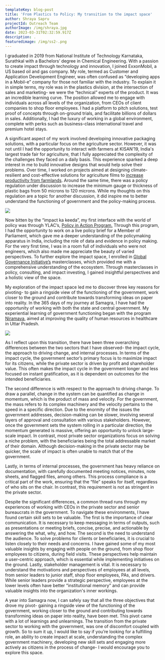 ```yaml
---
templateKey: blog-post
title: 'From Plastics to Policy: My transition to the impact space'
author: Shraya Sapru
projectId: Outreach Team
authorImage: /img/shraya.jpg
date: 2023-03-31T02:32:59.917Z
description: .
featuredimage: /img/ss2-.png
---
```

I graduated in 2019 from National Institute of Technology Karnataka, Surathkal with a Bachelors’ degree in Chemical Engineering. With a passion to create impact through technology and innovation, I joined ExxonMobil, a US based oil and gas company. My role, termed as Customer and Application Development Engineer, was often confused as “developing apps in a Mobil-e” company for those not familiar with the industry. To explain it in simple terms, my role was in the plastics division, at the intersection of sales and marketing- we were the “technical” experts of the product. It was an incredible learning curve. The position allowed me to engage with individuals across all levels of the organization, from CEOs of client companies to shop floor employees. I had a platform to pitch solutions, test proof of concepts through on-ground trials, and facilitate billions of dollars in sales. Additionally, I had the luxury of working in a global environment, complete with perks such as business-class international travel and premium hotel stays.

A significant aspect of my work involved developing innovative packaging solutions, with a particular focus on the agriculture sector. However, it was not until I had the opportunity to interact with farmers at KISAN’19, India's largest trade fair for agriculture, that I fully appreciated the complexity of the challenges they faced on a daily basis. This experience sparked a deep interest in me to build innovative designs that would help solve their problems. Over time, I worked on projects aimed at designing climate-resilient and cost-effective solutions for agriculture films to [increase productivity from farmlands](https://www.facebook.com/kisanexpo/videos/405177114129440/). Around the same time, there was a policy regulation under discussion to increase the minimum gauge or thickness of plastic bags from 50 microns to 120 microns. While my thoughts on this regulation are a topic for another discussion, it did inspire me to better understand the functioning of government and the policy-making process.

![](/img/ss-1.png)

Now bitten by the “impact ka keeda”, my first interface with the world of policy was through YLAC’s, [Policy in Action Program.](https://theylacproject.com/policy-in-action-program/) Through this program, I had the opportunity to work on a live policy brief for a Member of Parliament, which gave me a deeper understanding of the policymaking apparatus in India, including the role of data and evidence in policy making. For the very first time, I was in a room full of individuals who were not engineers, which also made me appreciate the beauty of varied perspectives. To further explore the impact space, I enrolled in [Global Governance Initiative’s](https://www.globalgovernanceinitiative.org/) masterclasses, which provided me with a comprehensive understanding of the ecosystem. Through masterclasses in policy, consulting, and impact investing, I gained insightful perspectives and a holistic view of the space.

My exploration of the impact space led me to discover three key reasons for pivoting-  to gain a ringside view of the functioning of the government, work closer to the ground and contribute towards transforming ideas on paper into reality. In the 365 days of my journey at Samagra, I have had the opportunity of working with both the state and central government. My experiential learning of government functioning began with the program [Niramaya](https://www.samagragovernance.in/project/niramaya/), aimed at improving the quality of human resources in healthcare in Uttar Pradesh. 

![](/img/ss2-.png)

As I reflect upon this transition, there have been three overarching differences between the two sectors that I have observed- the impact cycle, the approach to driving change, and internal processes. In terms of the impact cycle, the government sector’s primary focus is to maximize impact for its citizens, while the private sector is driven by profit and shareholder value. This often makes the impact cycle in the government longer and less focused on instant gratification, as it is dependent on outcomes for the intended beneficiaries. 

The second difference is with respect to the approach to driving change. To draw a parallel, change in the system can be quantified as change in momentum, which is the product of mass and velocity. For the government, the mass refers to its complex machinery and the velocity pertains to the speed in a specific direction. Due to the enormity of the issues the government addresses, decision-making can be slower, involving several layers of approval and consultation with various stakeholders. However, once the government sets the system rolling in a particular direction, the momentum generated is massive, offering an opportunity to unlock large-scale impact. In contrast, most private sector organizations focus on solving a niche problem, with the beneficiaries being the total addressable market of their domain. Although decision-making in the private sector may be quicker, the scale of impact is often unable to match that of the government. 

Lastly, in terms of internal processes, the government has heavy reliance on documentation, with carefully documented meeting notices, minutes, note sheets, and flagged files, among others. This process compliance is a critical part of the work, ensuring that the “file” speaks for itself, regardless of who sits on the chair. In contrast, this requirement is not as stringent in the private sector.

Despite the significant differences, a common thread runs through my experiences of working with CEOs in the private sector and senior bureaucrats in the government. To navigate these environments, I have found certain skill sets to be valuable. The first is the importance of clear communication. It is necessary to keep messaging in terms of outputs, such as presentations or meeting briefs, concise, precise, and actionable by answering the what, why, and how. The second is the need to understand the audience. To solve problems for clients or beneficiaries, it is crucial to listen closely to their needs and concerns. I have gained some of my most valuable insights by engaging with people on the ground, from shop floor employees to citizens, during field visits. These perspectives help maintain a user-centric approach, which is essential while implementing initiatives on the ground. Lastly, stakeholder management is vital. It is necessary to understand the motivations and perspectives of employees at all levels, from senior leaders to junior staff, shop floor employees, PAs, and drivers. While senior leaders provide a strategic perspective, employees at the lower levels often have better “institutional memory” and can provide valuable insights into the organization's inner workings. 

A year into Samagra now, I can safely say that all the three objectives that drove my pivot- gaining a ringside view of the functioning of the government, working closer to the ground and contributing towards transforming ideas on paper into reality, have been met. This pivot came with a lot of learnings and unlearnings. The transition from the private sector to working with the government, was one of discomfort coupled with growth. So to sum it up, I would like to say if you’re looking for a fulfilling role, an ability to create impact at scale, understanding the complex government machinery, developing new skill sets and engaging more actively as citizens in the process of change- I would encourage you to explore this space.
